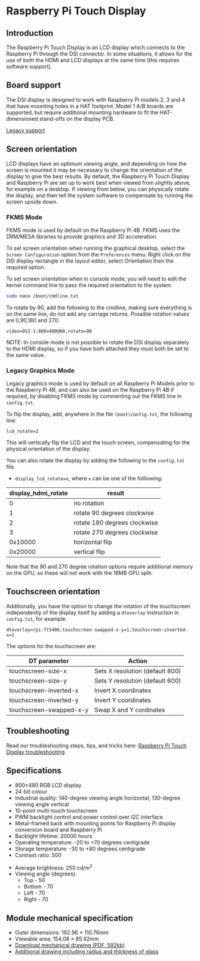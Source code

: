 # Raspberry Pi Touch Display

## Introduction

The Raspberry Pi Touch Display is an LCD display which connects to the Raspberry Pi through the DSI connector. In some situations, it allows for the use of both the HDMI and LCD displays at the same time (this requires software support).

## Board support

The DSI display is designed to work with Raspberry Pi models 2, 3 and 4 that have mounting holes in a HAT footprint. Model 1 A/B boards are supported, but require additional mounting hardware to fit the HAT-dimensioned stand-offs on the display PCB.

[Legacy support](legacy.md)

## Screen orientation

LCD displays have an optimum viewing angle, and depending on how the screen is mounted it may be necessary to change the orientation of the display to give the best results. By default, the Raspberry Pi Touch Display and Raspberry Pi are set up to work best when viewed from slightly above, for example on a desktop. If viewing from below, you can physically rotate the display, and then tell the system software to compensate by running the screen upside down.

### FKMS Mode

FKMS mode is used by default on the Raspberry Pi 4B. FKMS uses the DRM/MESA libraries to provide graphics and 3D acceleration. 

To set screen orientation when running the graphical desktop, select the `Screen Configuration` option from the `Preferences` menu. Right click on the DSI display rectangle in the layout editor, select Orientation then the required option.

To set screen orientation when in console mode, you will need to edit the kernel command line to pass the required orientation to the system. 
```bash
sudo nano /boot/cmdline.txt
```
To rotate by 90, add the following to the cmdline, making sure everything is on the same line, do not add any carriage returns. Possible rotation values are 0,90,180 and 270.
```
video=DSI-1:800x480@60,rotate=90
```
NOTE:  In console mode is not possible to rotate the DSI display separately to the HDMI display, so if you have both attached they must both be set to the same value.

### Legacy Graphics Mode

Legacy graphics mode is used by default on all Raspberry Pi Models prior to the Raspberry Pi 4B, and can also be used on the Raspberry Pi 4B if required, by disabling FKMS mode by commenting out the FKMS line in `config.txt`.

To flip the display, add, anywhere in the file `\boot\config.txt`, the following line:

`lcd_rotate=2`

This will vertically flip the LCD and the touch screen, compensating for the physical orientation of the display.

You can also rotate the display by adding the following to the `config.txt` file.

- `display_lcd_rotate=x`, where `x` can be one of the folllowing:

| display_hdmi_rotate | result |
| --- | --- |
| 0 | no rotation |
| 1 | rotate 90 degrees clockwise |
| 2 | rotate 180 degrees clockwise |
| 3 | rotate 270 degrees clockwise |
| 0x10000 | horizontal flip |
| 0x20000 | vertical flip |

Note that the 90 and 270 degree rotation options require additional memory on the GPU, so these will not work with the 16MB GPU split.


## Touchscreen orientation

Additionally, you have the option to change the rotation of the touchscreen independently of the display itself by adding a `dtoverlay` instruction in `config.txt`, for example:

`dtoverlay=rpi-ft5406,touchscreen-swapped-x-y=1,touchscreen-inverted-x=1`

The options for the touchscreen are: 

| DT parameter          | Action                          |
|-----------------------|---------------------------------|                          
|touchscreen-size-x     | Sets X resolution (default 800) |
|touchscreen-size-y     | Sets Y resolution (default 600) |
|touchscreen-inverted-x | Invert X coordinates            |
|touchscreen-inverted-y | Invert Y coordinates            |
|touchscreen-swapped-x-y| Swap X and Y cordinates         |

## Troubleshooting

Read our troubleshooting steps, tips, and tricks here: [Raspberry Pi Touch Display troubleshooting](troubleshooting.md).

## Specifications

- 800×480 RGB LCD display
- 24-bit colour
- Industrial quality: 140-degree viewing angle horizontal, 130-degree viewing angle vertical
- 10-point multi-touch touchscreen
- PWM backlight control and power control over I2C interface
- Metal-framed back with mounting points for Raspberry Pi display conversion board and Raspberry Pi
- Backlight lifetime: 20000 hours
- Operating temperature: -20 to +70 degrees centigrade
- Storage temperature: -30 to +80 degrees centigrade
- Contrast ratio: 500
* Average brightness: 250 cd/m<sup>2</sup>
* Viewing angle (degrees):
  * Top - 50
  * Bottom - 70
  * Left - 70
  * Right - 70

## Module mechanical specification

* Outer dimensions: 192.96 × 110.76mm
* Viewable area: 154.08 × 85.92mm
* [Download mechanical drawing (PDF, 592kb)](7InchDisplayDrawing-14092015.pdf)
* [Additional drawing including radius and thickness of glass](radius.png)
